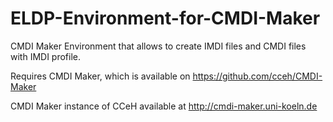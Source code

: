 ELDP-Environment-for-CMDI-Maker
===============================

CMDI Maker Environment that allows to create IMDI files and CMDI files with IMDI profile.

Requires CMDI Maker, which is available on https://github.com/cceh/CMDI-Maker

CMDI Maker instance of CCeH available at http://cmdi-maker.uni-koeln.de
